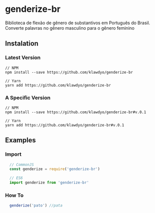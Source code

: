 ﻿# genderize-br

Biblioteca de flexão de gênero de substantivos em Português do Brasil.
Converte palavras no gênero masculino para o gênero feminino

## Instalation

### Latest Version

```git
// NPM
npm install --save https://github.com/klawdyo/genderize-br

// Yarn
yarn add https://github.com/klawdyo/genderize-br

```

### A Specific Version

```git
// NPM
npm install --save https://github.com/klawdyo/genderize-br#v.0.1

// Yarn
yarn add https://github.com/klawdyo/genderize-br#v.0.1

```


## Examples

### Import

```js
  // CommonJS
  const genderize = require('genderize-br')

  // ES6
  import genderize from 'genderize-br'
```


### How To

```js
  genderize('pato') //pata
 ```